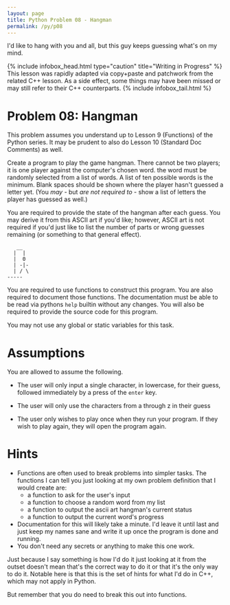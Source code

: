 ```yaml
---
layout: page
title: Python Problem 08 - Hangman
permalink: /py/p08
---
```


I'd like to hang with you and all, but this guy keeps guessing what's on my mind.

{% include infobox_head.html type="caution" title="Writing in Progress" %}
This lesson was rapidly adapted via copy+paste and patchwork from the related C++ lesson. As a side effect, some things may have been missed or may still refer to their C++ counterparts.
{% include infobox_tail.html %}

<a name="p08-hangman"></a>Problem 08: Hangman
=============================================

This problem assumes you understand up to Lesson 9 (Functions) of the Python series. It may be prudent to also do Lesson 10 (Standard Doc Comments) as well.

Create a program to play the game hangman. There cannot be two players; it is one player against the computer's chosen word. the word must be randomly selected from a list of words. A list of ten possible words is the minimum. Blank spaces should be shown where the player hasn't guessed a letter yet. (You *may* - but *are not required to* - show a list of letters the player has guessed as well.)

You are required to provide the state of the hangman after each guess. You may derive it from this ASCII art if you'd like; however, ASCII art is not required if you'd just like to list the number of parts or wrong guesses remaining (or something to that general effect).


```
   __
  |  |
  |  0
  | -|-
  | / \
-----
```

You are required to use functions to construct this program. You are also required to document those functions. The documentation must be able to be read via pythons `help` builtin without any changes. You will also be required to provide the source code for this program.

You may not use any global or static variables for this task.

<a name="p08-assumptions"></a>Assumptions
=========================================

You are allowed to assume the following.

* The user will only input a single character, in lowercase, for their guess, followed immediately by a press of the `enter` key.

* The user will only use the characters from a through z in their guess

* The user only wishes to play once when they run your program. If they wish to play again, they will open the program again.

<a name="p08-hints"></a>Hints
=============================
* Functions are often used to break problems into simpler tasks. The functions I can tell you just looking at my own problem definition that I would create are:
  * a function to ask for the user's input
  * a function to choose a random word from my list
  * a function to output the ascii art hangman's current status
  * a function to output the current word's progress
* Documentation for this will likely take a minute. I'd leave it until last and just keep my names sane and write it up once the program is done and running.
* You don't need any secrets or anything to make this one work.

Just because I say something is how I'd do it just looking at it from the outset doesn't mean that's the correct way to do it or that it's the only way to do it. Notable here is that this is the set of hints for what I'd do in C++, which may not apply in Python.

But remember that you do need to break this out into functions.